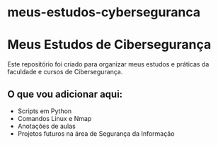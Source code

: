 # meus-estudos-cyberseguranca
# Meus Estudos de Cibersegurança

Este repositório foi criado para organizar meus estudos e práticas da faculdade e cursos de Cibersegurança.

## O que vou adicionar aqui:
- Scripts em Python
- Comandos Linux e Nmap
- Anotações de aulas
- Projetos futuros na área de Segurança da Informação
